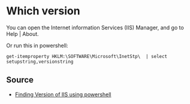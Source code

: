 # Which version

You can open the Internet information Services (IIS) Manager, and go to Help | About.

Or run this in powershell:

	get-itemproperty HKLM:\SOFTWARE\Microsoft\InetStp\  | select setupstring,versionstring

## Source

 * [Finding Version of IIS using powershell](http://stackoverflow.com/questions/16784587/finding-version-of-iis-using-powershell)